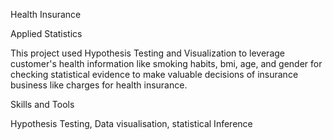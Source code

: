Health Insurance

Applied Statistics

This project used Hypothesis Testing and Visualization to leverage customer's health information like smoking habits, bmi, age, and gender for checking statistical evidence to make valuable decisions of insurance business like charges for health insurance.

Skills and Tools

Hypothesis Testing, Data visualisation, statistical Inference
